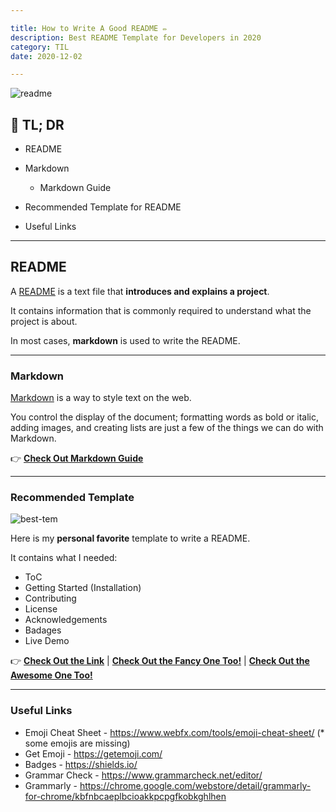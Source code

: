 ```yaml
---

title: How to Write A Good README ✏️
description: Best README Template for Developers in 2020
category: TIL
date: 2020-12-02

---
```


![readme](readme.jpg)

## 🤦 TL; DR

- README
  
  
- Markdown
  
  - Markdown Guide
    
  
- Recommended Template for README
  

- Useful Links

---

## README

A [README](https://en.wikipedia.org/wiki/README) is a text file that **introduces and explains a project**. 

It contains information that is commonly required to understand what the project is about.

In most cases, **markdown** is used to write the README.

---

### Markdown

[Markdown](http://daringfireball.net/projects/markdown/) is a way to style text on the web. 

You control the display of the document; formatting words as bold or italic, adding images, and creating lists are just a few of the things we can do with Markdown.

👉 [**Check Out Markdown Guide**](https://www.markdownguide.org/basic-syntax/#reference-style-links)

---

### Recommended Template

![best-tem](best-tem.png)

Here is my **personal favorite** template to write a README.

It contains what I needed:

- ToC
- Getting Started (Installation)
- Contributing
- License
- Acknowledgements
- Badages
- Live Demo

👉  [**Check Out the Link**](https://github.com/othneildrew/Best-README-Template)  |  [**Check Out the Fancy One Too!**](https://gist.github.com/ramantehlan/602ad8525699486e097092e4158c5bf1)  |  [**Check Out the Awesome One Too!**](https://github.com/matiassingers/awesome-readme)

---

### Useful Links

- Emoji Cheat Sheet - https://www.webfx.com/tools/emoji-cheat-sheet/ (* some emojis are missing)
- Get Emoji - https://getemoji.com/ 
- Badges - https://shields.io/
- Grammar Check - https://www.grammarcheck.net/editor/
- Grammarly - https://chrome.google.com/webstore/detail/grammarly-for-chrome/kbfnbcaeplbcioakkpcpgfkobkghlhen